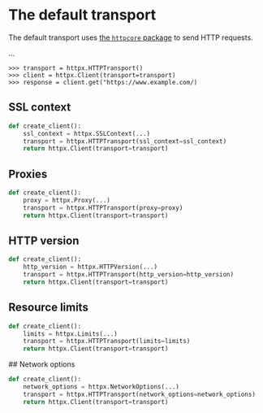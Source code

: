# The default transport

The default transport uses [the `httpcore` package](https://www.encode.io/httpcore/) to send HTTP requests.

...

```pycon
>>> transport = httpx.HTTPTransport()
>>> client = httpx.Client(transport=transport)
>>> response = client.get("https://www.example.com/)
```

## SSL context

```python
def create_client():
    ssl_context = httpx.SSLContext(...)
    transport = httpx.HTTPTransport(ssl_context=ssl_context)
    return httpx.Client(transport=transport)
```

## Proxies

```python
def create_client():
    proxy = httpx.Proxy(...)
    transport = httpx.HTTPTransport(proxy=proxy)
    return httpx.Client(transport=transport)
```

## HTTP version

```python
def create_client():
    http_version = httpx.HTTPVersion(...)
    transport = httpx.HTTPTransport(http_version=http_version)
    return httpx.Client(transport=transport)
```

## Resource limits

```python
def create_client():
    limits = httpx.Limits(...)
    transport = httpx.HTTPTransport(limits=limits)
    return httpx.Client(transport=transport)
```

## Network options

```python
def create_client():
    network_options = httpx.NetworkOptions(...)
    transport = httpx.HTTPTransport(network_options=network_options)
    return httpx.Client(transport=transport)
```
